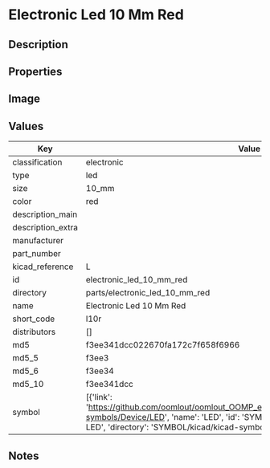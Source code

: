 # Electronic Led 10 Mm Red

## Description

## Properties


## Image


## Values

| Key | Value |
| --- | --- |
| classification | electronic |
| type | led |
| size | 10_mm |
| color | red |
| description_main |  |
| description_extra |  |
| manufacturer |  |
| part_number |  |
| kicad_reference | L |
| id | electronic_led_10_mm_red |
| directory | parts/electronic_led_10_mm_red |
| name | Electronic Led 10 Mm Red |
| short_code | l10r |
| distributors | [] |
| md5 | f3ee341dcc022670fa172c7f658f6966 |
| md5_5 | f3ee3 |
| md5_6 | f3ee34 |
| md5_10 | f3ee341dcc |
| symbol | [{'link': 'https://github.com/oomlout/oomlout_OOMP_eda_V2/tree/main/SYMBOL/kicad/kicad-symbols/Device/LED', 'name': 'LED', 'id': 'SYMBOL-kicad-kicad-symbols-Device-LED', 'directory': 'SYMBOL/kicad/kicad-symbols/Device/LED/'}] |

## Notes

